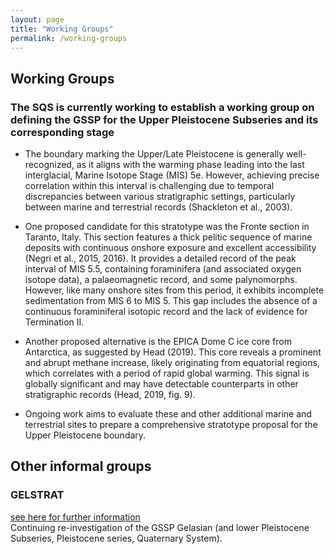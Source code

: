 ```yaml
---
layout: page
title: "Working Groups"
permalink: /working-groups
---
```


## Working Groups ##

### The SQS is currently working to establish a working group on defining the  GSSP for the Upper Pleistocene Subseries and its corresponding stage ### 

* The boundary marking the Upper/Late Pleistocene is generally well-recognized, as it aligns with the warming phase leading into the last interglacial, Marine Isotope Stage (MIS) 5e. However, achieving precise correlation within this interval is challenging due to temporal discrepancies between various stratigraphic settings, particularly between marine and terrestrial records (Shackleton et al., 2003).

* One proposed candidate for this stratotype was the Fronte section in Taranto, Italy. This section features a thick pelitic sequence of marine deposits with continuous onshore exposure and excellent accessibility (Negri et al., 2015, 2016). It provides a detailed record of the peak interval of MIS 5.5, containing foraminifera (and associated oxygen isotope data), a palaeomagnetic record, and some palynomorphs. However, like many onshore sites from this period, it exhibits incomplete sedimentation from MIS 6 to MIS 5. This gap includes the absence of a continuous foraminiferal isotopic record and the lack of evidence for Termination II.

* Another proposed alternative is the EPICA Dome C ice core from Antarctica, as suggested by Head (2019). This core reveals a prominent and abrupt methane increase, likely originating from equatorial regions, which correlates with a period of rapid global warming. This signal is globally significant and may have detectable counterparts in other stratigraphic records (Head, 2019, fig. 9).

* Ongoing work aims to evaluate these and other additional marine and terrestrial sites to prepare a comprehensive stratotype proposal for the Upper Pleistocene boundary.

  
## Other informal groups ##  
### GELSTRAT ###  
[see here for further information](other_informal_groups)  
Continuing re-investigation of the GSSP Gelasian (and lower Pleistocene Subseries, Pleistocene series, Quaternary System).


